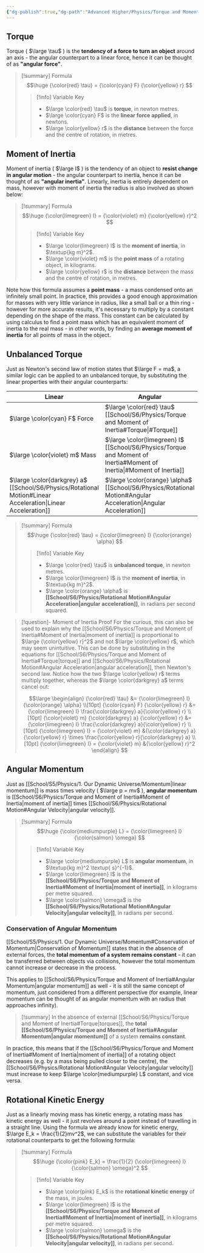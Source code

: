 ```yaml
---
{"dg-publish":true,"dg-path":"Advanced Higher/Physics/Torque and Moment of Inertia.md","dg-permalink":"physics/torque","permalink":"/physics/torque/"}
---
```


## Torque
Torque ( $\large \tau$ ) is the **tendency of a force to turn an object** around an axis - the angular counterpart to a linear force, hence it can be thought of as **"angular force"**.

> [!summary] Formula
> $$\huge
> {\color{red} \tau} = {\color{cyan} F} {\color{yellow} r}
> $$
> > [!info] Variable Key
> > - $\large \color{red} \tau$ is **torque**, in newton metres.
> > - $\large \color{cyan} F$ is the **linear force applied**, in newtons.
> > - $\large \color{yellow} r$ is the **distance** between the force and the centre of rotation, in metres.

## Moment of Inertia
Moment of inertia ( $\large I$ ) is the tendency of an object to **resist change in angular motion** - the angular counterpart to inertia, hence it can be thought of as **"angular inertia"**. Linearly, inertia is entirely dependent on mass, however with moment of inertia the radius is also involved as shown below:

> [!summary] Formula
> $$\huge
> {\color{limegreen} I} = {\color{violet} m} {\color{yellow} r}^2
> $$
> > [!info] Variable Key
> > - $\large \color{limegreen} I$ is the **moment of inertia**, in $\textup{kg m}^2$.
> > - $\large \color{violet} m$ is the **point mass** of a rotating object, in kilograms.
> > - $\large \color{yellow} r$ is the **distance** between the mass and the centre of rotation, in metres.

Note how this formula assumes a **point mass** - a mass condensed onto an infinitely small point. In practice, this provides a good enough approximation for masses with very little variance in radius, like a small ball or a thin ring - however for more accurate results, it's necessary to multiply by a constant depending on the shape of the mass. This constant can be calculated by using calculus to find a point mass which has an equivalent moment of inertia to the real mass - in other words, by finding an **average moment of inertia** for all points of mass in the object.
## Unbalanced Torque
Just as Newton's second law of motion states that $\large F = ma$, a similar logic can be applied to an unbalanced torque, by substituting the linear properties with their angular counterparts:

| Linear                                                                                     | Angular                                                                                         |
| ------------------------------------------------------------------------------------------ | ----------------------------------------------------------------------------------------------- |
| $\large \color{cyan} F$ Force                                                              | $\large \color{red} \tau$ [[School/S6/Physics/Torque and Moment of Inertia#Torque\|#Torque]]                                                           |
| $\large \color{violet} m$ Mass                                                             | $\large \color{limegreen} I$ [[School/S6/Physics/Torque and Moment of Inertia#Moment of Inertia\|#Moment of Inertia]]                                             |
| $\large \color{darkgrey} a$ [[School/S6/Physics/Rotational Motion#Linear Acceleration\|Linear Acceleration]] | $\large \color{orange} \alpha$ [[School/S6/Physics/Rotational Motion#Angular Acceleration\|Angular Acceleration]] |

> [!summary] Formula
> $$\huge
> {\color{red} \tau} = {\color{limegreen} I} {\color{orange} \alpha}
> $$
> > [!info] Variable Key
> > - $\large \color{red} \tau$ is **unbalanced torque**, in newton metres.
> > - $\large \color{limegreen} I$ is the **moment of inertia**, in $\textup{kg m}^2$.
> > - $\large \color{orange} \alpha$ is **[[School/S6/Physics/Rotational Motion#Angular Acceleration\|angular acceleration]]**, in radians per second squared.

> [!question]- Moment of Inertia Proof
> For the curious, this can also be used to explain why the [[School/S6/Physics/Torque and Moment of Inertia#Moment of Inertia\|moment of inertia]] is proportional to $\large {\color{yellow} r}^2$ and not $\large \color{yellow} r$, which may seem unintuitive. This can be done by substituting in the equations for [[School/S6/Physics/Torque and Moment of Inertia#Torque\|torque]] and [[School/S6/Physics/Rotational Motion#Angular Acceleration\|angular acceleration]], then Newton's second law. Notice how the two $\large \color{yellow} r$ terms multiply together, whereas the $\large \color{darkgrey} a$ terms cancel out:
> 
> $$\large
> \begin{align}
> {\color{red} \tau} &= {\color{limegreen} I} {\color{orange} \alpha} \\[10pt]
> {\color{cyan} F} {\color{yellow} r} &= {\color{limegreen} I} \frac{\color{darkgrey} a}{\color{yellow} r} \\[10pt]
> {\color{violet} m} {\color{darkgrey} a} {\color{yellow} r} &= {\color{limegreen} I} \frac{\color{darkgrey} a}{\color{yellow} r} \\[10pt]
> {\color{limegreen} I} = {\color{violet} m} &{\color{darkgrey} a} {\color{yellow} r} \times \frac{\color{yellow} r}{\color{darkgrey} a} \\[10pt]
> {\color{limegreen} I} = {\color{violet} m} &{\color{yellow} r}^2
> \end{align}
> $$

## Angular Momentum
Just as [[School/S5/Physics/1. Our Dynamic Universe/Momentum\|linear momentum]] is mass times velocity ( $\large p = mv$ ), **angular momentum** is [[School/S6/Physics/Torque and Moment of Inertia#Moment of Inertia\|moment of inertia]] times [[School/S6/Physics/Rotational Motion#Angular Velocity\|angular velocity]].

> [!summary] Formula
> $$\huge
> {\color{mediumpurple} L} = {\color{limegreen} I} {\color{salmon} \omega}
> $$
> > [!info] Variable Key
> > - $\large \color{mediumpurple} L$ is **angular momentum**, in $\textup{kg m}^2 \textup{ s}^{-1}$.
> > - $\large \color{limegreen} I$ is the **[[School/S6/Physics/Torque and Moment of Inertia#Moment of Inertia\|moment of inertia]]**, in kilograms per metre squared.
> > - $\large \color{salmon} \omega$ is the **[[School/S6/Physics/Rotational Motion#Angular Velocity\|angular velocity]]**, in radians per second.

### Conservation of Angular Momentum
[[School/S5/Physics/1. Our Dynamic Universe/Momentum#Conservation of Momentum\|Conservation of Momentum]] states that in the absence of external forces, the **total momentum of a system remains constant** - it can be transferred between objects via collisions, however the total momentum cannot increase or decrease in the process.

This applies to [[School/S6/Physics/Torque and Moment of Inertia#Angular Momentum\|angular momentum]] as well - it is still the same concept of momentum, just considered from a different perspective (for example, linear momentum can be thought of as angular momentum with an radius that approaches infinity).

> [!summary]
> In the absence of external [[School/S6/Physics/Torque and Moment of Inertia#Torque\|torques]], the **total [[School/S6/Physics/Torque and Moment of Inertia#Angular Momentum\|angular momentum]]** of a system **remains constant**.

In practice, this means that if the [[School/S6/Physics/Torque and Moment of Inertia#Moment of Inertia\|moment of inertia]] of a rotating object decreases (e.g. by a mass being pulled closer to the centre), the [[School/S6/Physics/Rotational Motion#Angular Velocity\|angular velocity]] must increase to keep $\large \color{mediumpurple} L$ constant, and vice versa.

## Rotational Kinetic Energy
Just as a linearly moving mass has kinetic energy, a rotating mass has kinetic energy as well - it just revolves around a point instead of travelling in a straight line. Using the formula we already know for kinetic energy, $\large E_k = \frac{1}{2}mv^2$, we can substitute the variables for their rotational counterparts to get the following formula:

> [!summary] Formula
> $$\huge
> {\color{pink} E_k} = \frac{1}{2} {\color{limegreen} I} {\color{salmon} \omega}^2
> $$
> > [!info] Variable Key
> > - $\large \color{pink} E_k$ is the **rotational kinetic energy** of the mass, in joules.
> > - $\large \color{limegreen} I$ is the **[[School/S6/Physics/Torque and Moment of Inertia#Moment of Inertia\|moment of inertia]]**, in kilograms per metre squared.
> > - $\large \color{salmon} \omega$ is the **[[School/S6/Physics/Rotational Motion#Angular Velocity\|angular velocity]]**, in radians per second.
